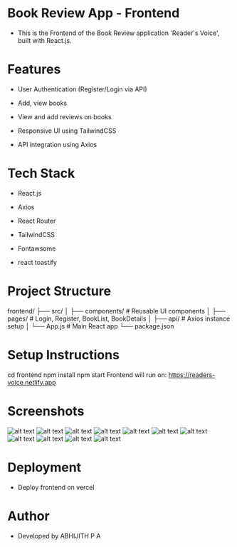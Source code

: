 # Book Review App - Frontend

* This is the Frontend of the Book Review   application 'Reader's Voice', built with React.js.

# Features

* User Authentication (Register/Login via API)

* Add, view books

* View and add reviews on books

* Responsive UI using TailwindCSS

* API integration using Axios

# Tech Stack

* React.js

* Axios

* React Router

* TailwindCSS

* Fontawsome

* react toastify

# Project Structure

frontend/
├── src/
│   ├── components/    # Reusable UI components
│   ├── pages/         # Login, Register, BookList, BookDetails
│   ├── api/           # Axios instance setup
│   └── App.js         # Main React app
└── package.json

# Setup Instructions

cd frontend
npm install
npm start
Frontend will run on: https://readers-voice.netlify.app

# Screenshots

![alt text](1.png) ![alt text](2.png) ![alt text](4.png) ![alt text](5.png) ![alt text](6.png) ![alt text](7.png) ![alt text](8.png) ![alt text](9.png) ![alt text](10.png) ![alt text](11.png) ![alt text](3.png)

# Deployment

* Deploy frontend on vercel

# Author

* Developed by ABHIJITH P A